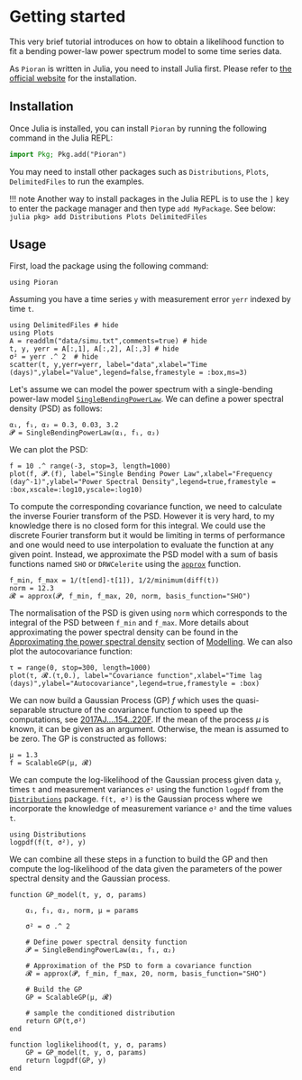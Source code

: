# Getting started

This very brief tutorial introduces on how to obtain a likelihood function to fit a bending power-law power spectrum model to some time series data.

As `Pioran` is written in Julia, you need to install Julia first. Please refer to [the official website](https://julialang.org/downloads/) for the installation.

## Installation

Once Julia is installed, you can install `Pioran` by running the following command in the Julia REPL:

```julia
import Pkg; Pkg.add("Pioran")
```

You may need to install other packages such as `Distributions`, `Plots`, `DelimitedFiles` to run the examples.

!!! note
    Another way to install packages in the Julia REPL is to use the `]` key to enter the package manager and then type `add MyPackage`. See below:
    ```julia
    pkg> add Distributions Plots DelimitedFiles
    ```

## Usage

First, load the package using the following command:

```@example getting_started
using Pioran
```

Assuming you have a time series `y`  with measurement error `yerr` indexed by time `t`.

```@example getting_started
using DelimitedFiles # hide
using Plots
A = readdlm("data/simu.txt",comments=true) # hide
t, y, yerr = A[:,1], A[:,2], A[:,3] # hide
σ² = yerr .^ 2  # hide
scatter(t, y,yerr=yerr, label="data",xlabel="Time (days)",ylabel="Value",legend=false,framestyle = :box,ms=3)
```

Let's assume we can model the power spectrum with a single-bending power-law model [`SingleBendingPowerLaw`](@ref). We can define a power spectral density (PSD) as follows:

```@example getting_started
α₁, f₁, α₂ = 0.3, 0.03, 3.2
𝓟 = SingleBendingPowerLaw(α₁, f₁, α₂)
```
We can plot the PSD:
```@example getting_started
f = 10 .^ range(-3, stop=3, length=1000)
plot(f, 𝓟.(f), label="Single Bending Power Law",xlabel="Frequency (day^-1)",ylabel="Power Spectral Density",legend=true,framestyle = :box,xscale=:log10,yscale=:log10)
```
To compute the corresponding covariance function, we need to calculate the inverse Fourier transform of the PSD. However it is very hard, to my knowledge there is no closed form for this integral. We could use the discrete Fourier transform but it would be limiting in terms of performance and one would need to use interpolation to evaluate the function at any given point. Instead, we approximate the PSD model with a sum of basis functions named `SHO` or `DRWCelerite` using the [`approx`](@ref) function.


```@example getting_started
f_min, f_max = 1/(t[end]-t[1]), 1/2/minimum(diff(t))
norm = 12.3
𝓡 = approx(𝓟, f_min, f_max, 20, norm, basis_function="SHO")
```
The normalisation of the PSD is given using `norm` which corresponds to the integral of the PSD between `f_min` and `f_max`. More details about approximating the power spectral density can be found in the [Approximating the power spectral density](@ref) section of [Modelling](@ref).
We can also plot the autocovariance function:

```@example getting_started
τ = range(0, stop=300, length=1000)
plot(τ, 𝓡.(τ,0.), label="Covariance function",xlabel="Time lag (days)",ylabel="Autocovariance",legend=true,framestyle = :box)
```

We can now build a Gaussian Process (GP) $f$ which uses the quasi-separable structure of the covariance function to speed up the computations, see [2017AJ....154..220F](@citet). If the mean of the process $\mu$ is known, it can be given as an argument. Otherwise, the mean is assumed to be zero. The GP is constructed as follows:

```@example getting_started
μ = 1.3
f = ScalableGP(μ, 𝓡)
```

We can compute the log-likelihood of the Gaussian process given data `y`, times `t` and measurement variances `σ²` using the function `logpdf` from the [`Distributions`](https://juliastats.org/Distributions.jl/stable/) package. `f(t, σ²)` is the Gaussian process where we incorporate the knowledge of measurement variance `σ²` and the time values `t`.
```@example getting_started
using Distributions
logpdf(f(t, σ²), y)
```

We can combine all these steps in a function to build the GP and then compute the log-likelihood of the data given the parameters of the power spectral density and the Gaussian process.

```@example getting_started
function GP_model(t, y, σ, params)

    α₁, f₁, α₂, norm, μ = params

    σ² = σ .^ 2

    # Define power spectral density function
    𝓟 = SingleBendingPowerLaw(α₁, f₁, α₂)

    # Approximation of the PSD to form a covariance function
    𝓡 = approx(𝓟, f_min, f_max, 20, norm, basis_function="SHO")

    # Build the GP
    GP = ScalableGP(μ, 𝓡)

    # sample the conditioned distribution
    return GP(t,σ²)
end

function loglikelihood(t, y, σ, params)
    GP = GP_model(t, y, σ, params)
    return logpdf(GP, y)
end
```
